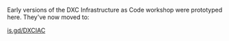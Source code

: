 Early versions of the DXC Infrastructure as Code workshop were prototyped here. They've now moved to:

[is.gd/DXCIAC](https://github.csc.com/pages/GDO-CTO/Katacoda/)
